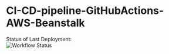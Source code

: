 # CI-CD-pipeline-GitHubActions-AWS-Beanstalk
Status of Last Deployment: <br>
![Workflow Status](https://github.com/DimitryZH/CI-CD-pipeline-GitHubActions-AWS-Beanstalk/actions/workflows/main.yml/badge.svg)

